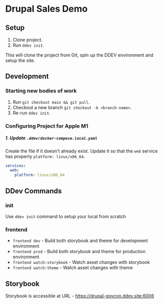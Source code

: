 # Drupal Sales Demo

## Setup

1. Clone project.
2. Run `ddev init`.

This will clone the project from Git, spin up the DDEV environment and setup the site.

## Development

### Starting new bodies of work

1. Run `git checkout main && git pull`.
2. Checkout a new branch `git checkout -b <branch-name>`.
3. Re-run `ddev init`.

### Configuring Project for Apple M1

##### 1. Update `.ddev/docker-compose.local.yaml`
Create the file if it doesn't already exist. Update it so that the `web` service has property `platform: linux/x86_64`.

```yaml
services:
  web:
    platform: linux/x86_64
```

## DDev Commands

### init
Use `ddev init` command to setup your local from scratch

### frontend
* `frontend dev` - Build both storybook and theme for development environment
* `frontend prod` - Build both storybook and theme for production environment
* `frontend watch:storybook` - Watch asset changes with storybook
* `frontend watch:theme` - Watch asset changes with theme

## Storybook

Storybook is accessible at URL - https://drupal-govcon.ddev.site:6006
